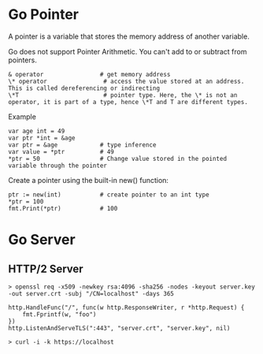 # Go Pointer

A pointer is a variable that stores the memory address of another variable.

Go does not support Pointer Arithmetic. You can't add to or subtract from pointers.


    & operator                # get memory address
    \* operator                # access the value stored at an address. This is called dereferencing or indirecting
    \*T                        # pointer type. Here, the \* is not an operator, it is part of a type, hence \*T and T are different types.

  Example

    var age int = 49
    var ptr *int = &age
    var ptr = &age            # type inference
    var value = *ptr          # 49
    *ptr = 50                 # Change value stored in the pointed variable through the pointer

  Create a pointer using the built-in new() function:

    ptr := new(int)           # create pointer to an int type
    *ptr = 100
    fmt.Print(*ptr)           # 100

# Go Server

## HTTP/2 Server

    > openssl req -x509 -newkey rsa:4096 -sha256 -nodes -keyout server.key -out server.crt -subj "/CN=localhost" -days 365

    http.HandleFunc("/", func(w http.ResponseWriter, r *http.Request) {
        fmt.Fprintf(w, "foo")
    })
    http.ListenAndServeTLS(":443", "server.crt", "server.key", nil)

    > curl -i -k https://localhost


